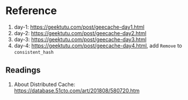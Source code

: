 # Reference

1. day-1: https://geektutu.com/post/geecache-day1.html
2. day-2: https://geektutu.com/post/geecache-day2.html
3. day-3: https://geektutu.com/post/geecache-day3.html
4. day-4: https://geektutu.com/post/geecache-day4.html, add `Remove` to `consistent_hash`

## Readings

1. About Distributed Cache: https://database.51cto.com/art/201808/580720.htm
